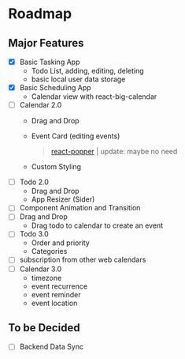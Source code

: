 # Roadmap

## Major Features

- [x] Basic Tasking App
    - Todo List, adding, editing, deleting
    - basic local user data storage
- [x] Basic Scheduling App
    - Calendar view with react-big-calendar
- [ ] Calendar 2.0
    - Drag and Drop
    - Event Card (editing events)
      > [react-popper](https://popper.js.org/react-popper/v2/) | update: maybe no need

    - Custom Styling
- [ ] Todo 2.0
    - Drag and Drop
    - App Resizer (Sider)
- [ ] Component Animation and Transition
- [ ] Drag and Drop
    - Drag todo to calendar to create an event
- [ ] Todo 3.0
    - Order and priority
    - Categories
- [ ] subscription from other web calendars
- [ ] Calendar 3.0
    - timezone
    - event recurrence
    - event reminder
    - event location

## To be Decided

- [ ] Backend Data Sync
